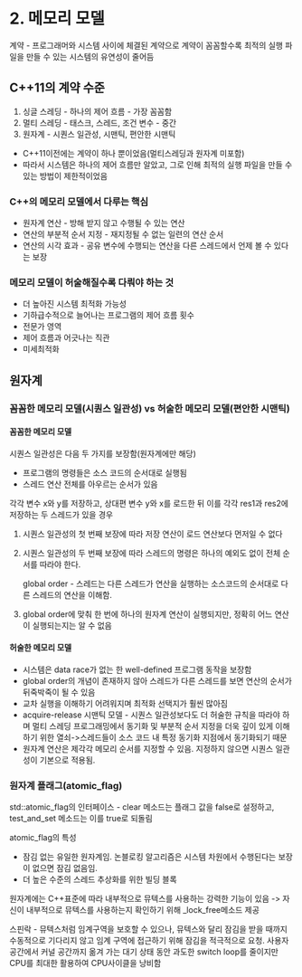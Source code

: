 # 2. 메모리 모델

계약 - 프로그래머와 시스템 사이에 체결된 계약으로 계약이 꼼꼼할수록 최적의 실행 파일을 만들 수 있는 시스템의 유연성이 줄어듬

## C++11의 계약 수준

1. 싱글 스레딩 - 하나의 제어 흐름 - 가장 꼼꼼함
2. 멀티 스레딩 - 태스크, 스레드, 조건 변수 - 중간
3. 원자계 - 시퀀스 일관성, 시맨틱, 편안한 시맨틱

- C++11이전에는 계약이 하나 뿐이었음(멀티스레딩과 원자계 미포함)
- 따라서 시스템은 하나의 제어 흐름만 알았고, 그로 인해 최적의 실행 파일을 만들 수 있는 방법이 제한적이었음

### C++의 메모리 모델에서 다루는 핵심

- 원자계 연산 - 방해 받지 않고 수행될 수 있는 연산
- 연산의 부분적 순서 지정 - 재지정될 수 없는 일련의 연산 순서
- 연산의 시각 효과 - 공유 변수에 수행되는 연산을 다른 스레드에서 언제 볼 수 있다는 보장

### 메모리 모델이 허술해질수록 다뤄야 하는 것

- 더 높아진 시스템 최적화 가능성
- 기하급수적으로 늘어나는 프로그램의 제어 흐름 횟수
- 전문가 영역
- 제어 흐름과 어긋나는 직관
- 미세최적화



## 원자계

### 꼼꼼한 메모리 모델(시퀀스 일관성) vs 허술한 메모리 모델(편안한 시맨틱)

#### 꼼꼼한 메모리 모델

시퀀스 일관성은 다음 두 가지를 보장함(원자계에만 해당)

- 프로그램의 명령들은 소스 코드의 순서대로 실행됨
- 스레드 연산 전체를 아우르는 순서가 있음

각각 변수 x와 y를 저장하고, 상대편 변수 y와 x를 로드한 뒤 이를 각각 res1과 res2에 저장하는 두 스레드가 있을 경우

1. 시퀀스 일관성의 첫 번째 보장에 따라 저장 연산이 로드 연산보다 먼저일 수 없다

2. 시퀀스 일관성의 두 번째 보장에 따라 스레드의 명령은 하나의 예외도 없이 전체 순서를 따라야 한다. 

   global order - 스레드는 다른 스레드가 연산을 실행하는 소스코드의 순서대로 다른 스레드의 연산을 이해함.

3. global order에 맞춰 한 번에 하나의 원자계 연산이 실행되지만, 정확히 어느 연산이 실행되는지는 알 수 없음

#### 허술한 메모리 모델

- 시스템은 data race가 없는 한 well-defined 프로그램 동작을 보장함
- global order의 개념이 존재하지 않아 스레드가 다른 스레드를 보면 연산의 순서가 뒤죽박죽이 될 수 있음
- 교차 실행을 이해하기 어려워지며 최적화 선택지가 훨씬 많아짐
- acquire-release 시맨틱 모델 - 시퀀스 일관성보다도 더 허술한 규칙을 따라야 하며 멀티 스레딩 프로그래밍에서 동기화 및 부분적 순서 지정을 더욱 깊이 있게 이해하기 위한 열쇠->스레드들이 소스 코드 내 특정 동기화 지점에서 동기화되기 때문
- 원자계 연산은 제각각 메모리 순서를 지정할 수 있음. 지정하지 않으면 시퀀스 일관성이 기본으로 적용됨.

### 원자계 플래그(atomic_flag)

std::atomic_flag의 인터페이스 - clear 메소드는 플래그 값을 false로 설정하고, test_and_set 메소드는 이를 true로 되돌림

atomic_flag의 특성

- 잠김 없는 유일한 원자계임. 논블로킹 알고리즘은 시스템 차원에서 수행된다는 보장이 없으면 잠김 없음임.
- 더 높은 수준의 스레드 추상화를 위한 빌딩 블록

원자계에는 C++표준에 따라 내부적으로 뮤텍스를 사용하는 강력한 기능이 있음 -> 자신이 내부적으로 뮤텍스를 사용하는지 확인하기 위해 _lock_free메소드 제공

스핀락 - 뮤텍스처럼 임계구역을 보호할 수 있으나, 뮤텍스와 달리 잠김을 받을 때까지 수동적으로 기다리지 않고 임계 구역에 접근하기 위해 잠김을 적극적으로 요청. 사용자 공간에서 커널 공간까지 옮겨 가는 대기 상태 동안 과도한 switch loop를 줄이지만 CPU를 최대한 활용하여 CPU사이클을 낭비함